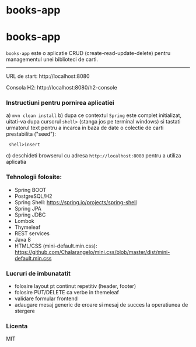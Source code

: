 # books-app

# books-app

`books-app` este o aplicatie CRUD (create-read-update-delete) pentru managementul unei biblioteci de carti.

---
URL de start: http://localhost:8080

Consola H2: http://localhost:8080/h2-console

### Instructiuni pentru pornirea aplicatiei

a) `mvn clean install`
b) dupa ce contextul `Spring` este complet initializat, uitati-va dupa cursorul `shell>` (stanga jos pe terminal windows) si tastati urmatorul text pentru a incarca in baza de date o colectie de carti prestabilita ("seed"):

     shell>insert

c) deschideti browserul cu adresa `http://localhost:8080` pentru a utiliza aplicatia

### Tehnologii folosite:
- Spring BOOT
- PostgreSQL/H2
- Spring Shell: https://spring.io/projects/spring-shell
- Spring JPA
- Spring JDBC
- Lombok
- Thymeleaf
- REST services
- Java 8
- HTML/CSS (mini-default.min.css): https://github.com/Chalarangelo/mini.css/blob/master/dist/mini-default.min.css

### Lucruri de imbunatatit
- folosire layout pt continut repetitiv (header, footer)
- folosire PUT/DELETE ca verbe in themeleaf
- validare formular frontend
- adaugare mesaj generic de eroare si mesaj de succes la operatiunea de stergere

### Licenta

MIT